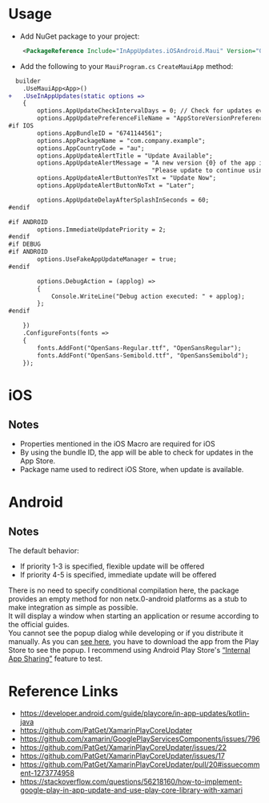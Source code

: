 # Usage
- Add NuGet package to your project:
```xml
    <PackageReference Include="InAppUpdates.iOSAndroid.Maui" Version="0.0.5" />
```
- Add the following to your `MauiProgram.cs` `CreateMauiApp` method:
```diff
  builder
	.UseMauiApp<App>()
+	.UseInAppUpdates(static options =>
	{
		options.AppUpdateCheckIntervalDays = 0; // Check for updates every time the app starts
        options.AppUpdatePreferenceFileName = "AppStoreVersionPreference";
#if IOS
        options.AppBundleID = "6741144561";
		options.AppPackageName = "com.company.example";
		options.AppCountryCode = "au";
		options.AppUpdateAlertTitle = "Update Available";
		options.AppUpdateAlertMessage = "A new version {0} of the app is available. " +
										"Please update to continue using the app.";
		options.AppUpdateAlertButtonYesTxt = "Update Now";
		options.AppUpdateAlertButtonNoTxt = "Later";

		options.AppUpdateDelayAfterSplashInSeconds = 60;
#endif

#if ANDROID
		options.ImmediateUpdatePriority = 2;
#endif
#if DEBUG
#if ANDROID
		options.UseFakeAppUpdateManager = true;
#endif

        options.DebugAction = (applog) =>
        {
            Console.WriteLine("Debug action executed: " + applog);
        };
#endif

    })
	.ConfigureFonts(fonts =>
	{
		fonts.AddFont("OpenSans-Regular.ttf", "OpenSansRegular");
		fonts.AddFont("OpenSans-Semibold.ttf", "OpenSansSemibold");
	});
```

# iOS

## Notes
 - Properties mentioned in the iOS Macro are required for iOS
 - By using the bundle ID, the app will be able to check for updates in the App Store.
 - Package name used to redirect iOS Store, when update is available.

# Android 

## Notes
The default behavior:
- If priority 1-3 is specified, flexible update will be offered
- If priority 4-5 is specified, immediate update will be offered

There is no need to specify conditional compilation here, the package provides an empty method for non netx.0-android platforms as a stub to make integration as simple as possible.  
It will display a window when starting an application or resume according to the official guides.  
You cannot see the popup dialog while developing or if you distribute it manually. 
As you can [see here](https://developer.android.com/guide/playcore/in-app-review/test), 
you have to download the app from the Play Store to see the popup. 
I recommend using Android Play Store's [“Internal App Sharing”](https://play.google.com/console/about/internalappsharing/) feature to test.  


# Reference Links
- https://developer.android.com/guide/playcore/in-app-updates/kotlin-java
- https://github.com/PatGet/XamarinPlayCoreUpdater
- https://github.com/xamarin/GooglePlayServicesComponents/issues/796
- https://github.com/PatGet/XamarinPlayCoreUpdater/issues/22
- https://github.com/PatGet/XamarinPlayCoreUpdater/issues/17
- https://github.com/PatGet/XamarinPlayCoreUpdater/pull/20#issuecomment-1273774958
- https://stackoverflow.com/questions/56218160/how-to-implement-google-play-in-app-update-and-use-play-core-library-with-xamari
